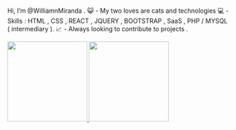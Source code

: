 Hi, I’m @WilliamnMiranda .
😺 - My two loves are cats and technologies
💻 - Skills : HTML , CSS , REACT , JQUERY , BOOTSTRAP , SaaS , PHP / MYSQL ( intermediary ).
📈 - Always looking to contribute to projects .
 
 <div>
  <a href="https://github.com/WilliamnMiranda">
  <img height="180em" src="https://github-readme-stats.vercel.app/api?username=WilliamnMiranda&show_icons=true&theme=dracula&include_all_commits=true&count_private=true"/>
  <img height="180em" src="https://github-readme-stats.vercel.app/api/top-langs/?username=WilliamnMiranda&layout=compact&langs_count=7&theme=dracula"/>
</div>
